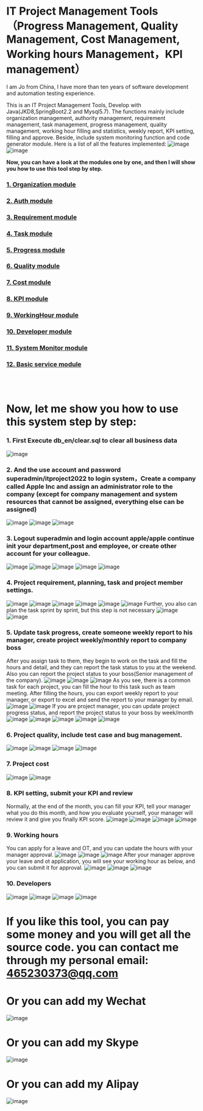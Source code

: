 # IT Project Management Tools（Progress Management, Quality Management, Cost Management, Working hours Management，KPI management）
I am Jo from China, I have more than ten years of software development and automation testing experience.

This is an IT Project Management Tools, Develop with Java(JKD8,SpringBoot2.2 and Mysql5.7). The functions mainly include organization management, authority management, requirement management, task management, progress management, quality management, working hour filling and statistics, weekly report, KPI setting, filling and approve. Beside, include system monitoring function and code generator module. Here is a list of all the features implemented:
![image](https://github.com/user-attachments/assets/ea6468b3-0db4-4e05-b168-0631d12b6c11)
![image](https://github.com/user-attachments/assets/6b13f06b-d1e2-40c2-9381-419ff1cbea3e)





<b>Now, you can have a look at the modules one by one, and then I will show you how to use this tool step by step.</b>
### <a href="https://github.com/jovic2017/itproject-management/blob/main/01.Organization.md" target="_blank">1. Organization module</a>
### <a href="https://github.com/jovic2017/itproject-management/blob/main/02.Auth.md" target="_blank">2. Auth module</a>
### <a href="https://github.com/jovic2017/itproject-management/blob/main/03.Requirement.md" target="_blank">3. Requirement module</a>
### <a href="https://github.com/jovic2017/itproject-management/blob/main/04.Task.md" target="_blank">4. Task module</a>
### <a href="https://github.com/jovic2017/itproject-management/blob/main/05.Progress.md" target="_blank">5. Progress module</a>
### <a href="https://github.com/jovic2017/itproject-management/blob/main/06.Quality.md" target="_blank">6. Quality module</a>
### <a href="https://github.com/jovic2017/itproject-management/blob/main/07.Cost.md" target="_blank">7. Cost module</a>
### <a href="https://github.com/jovic2017/itproject-management/blob/main/08.KPI.md" target="_blank">8. KPI module</a>
### <a href="https://github.com/jovic2017/itproject-management/blob/main/09.WorkingHour.md" target="_blank">9. WorkingHour module</a>
### <a href="https://github.com/jovic2017/itproject-management/blob/main/10.Developer.md" target="_blank">10. Developer module</a>
### <a href="https://github.com/jovic2017/itproject-management/blob/main/11.SystemMonitor.md" target="_blank">11. System Monitor module</a>
### <a href="https://github.com/jovic2017/itproject-management/blob/main/12.BasicService.md" target="_blank">12. Basic service module</a>



<br><br>
# <b>Now, let me show you how to use this system step by step:</b>
### 1. First Execute db_en/clear.sql to clear all business data
![image](https://github.com/user-attachments/assets/8b85343e-0590-43a6-8c5c-7d40e70295ea)

### 2. And the use account and password superadmin/itproject2022 to login system，Create a company called Apple Inc and assign an administrator role to the company (except for company management and system resources that cannot be assigned, everything else can be assigned)
![image](https://github.com/user-attachments/assets/bef9a004-e639-447e-84a5-512290d839b8)
![image](https://github.com/user-attachments/assets/ea4b46d2-fe85-4efd-a398-e55f179aa9d3)
![image](https://github.com/user-attachments/assets/20443240-e7f8-4d5e-9361-647c2e5b7d3e)


### 3. Logout superadmin and login account apple/apple  continue init your department,post and employee, or create other account for your colleague.
![image](https://github.com/user-attachments/assets/c67b952b-4fa7-40b7-91dd-95c5f6720c6e)
![image](https://github.com/user-attachments/assets/e8a12c50-dbf6-4fe5-91c6-3fc77f0b4485)
![image](https://github.com/user-attachments/assets/05bbc9ed-7112-4231-a2fd-698bea97ecb7)
![image](https://github.com/user-attachments/assets/4bff06f1-5903-47c1-8e23-63658e424da7)
![image](https://github.com/user-attachments/assets/622df554-f972-4aba-a2cd-2d60d27b2aca)


### 4. Project requirement, planning, task and project member settings.
![image](https://github.com/user-attachments/assets/59b8ad21-c3f9-4aff-b490-de9be5333f6a)
![image](https://github.com/user-attachments/assets/0a0482d1-f9dd-440c-8a59-7dcc8af7a0fd)
![image](https://github.com/user-attachments/assets/17548f63-1728-4f0b-9213-eb10977a3233)
![image](https://github.com/user-attachments/assets/7fb5b600-540f-4896-971c-25ae43d49db1)
![image](https://github.com/user-attachments/assets/f326c203-1c67-4a85-b382-c24b0a4b7c62)
![image](https://github.com/user-attachments/assets/7fd29326-0be2-4fa1-9ce7-0235f179c315)
Further, you also can plan the task sprint by sprint, but this step is not necessary
![image](https://github.com/user-attachments/assets/d15c2af3-1e00-4690-9cb1-ce8b992f4b53)
![image](https://github.com/user-attachments/assets/3182b1cf-81b8-4c5a-a3f4-2853916b7855)


### 5. Update task progress, create someone weekly report to his manager, create project weekly/monthly report to company boss
After you assign task to them, they begin to work on the task and fill the hours and detail, and they can report the task status to you at the weekend. Also you can report the project status to your boss(Senior management of the company).
![image](https://github.com/user-attachments/assets/1492709c-e5e7-4a77-9cd4-ef67646a771e)
![image](https://github.com/user-attachments/assets/b51723a4-013c-4c5a-899b-596a4af1b6ad)
![image](https://github.com/user-attachments/assets/fafb9e45-e3c5-44cb-9144-3122f1b3021c)
As you see, there is a common task for each project, you can fill the hour to this task such as team meeting. After filling the hours, you can export weekly report to your manager, or export to excel and send the report to your manager by email.
![image](https://github.com/user-attachments/assets/6474eb7c-5ecf-40dd-9f95-13e64b3a5c73)
![image](https://github.com/user-attachments/assets/77df2e0d-c520-46e9-934d-e224a5711587)
If you are project manager, you can update project progress status, and report the project status to your boss by week/month
![image](https://github.com/user-attachments/assets/1a69605b-92fd-4003-b7dc-3d7e6f47f243)
![image](https://github.com/user-attachments/assets/18e0136b-24cc-4abc-9e71-7c6a24c1d218)
![image](https://github.com/user-attachments/assets/25186e35-1ef3-40ac-81d2-ff0c1c7a17df)
![image](https://github.com/user-attachments/assets/9729a9ea-35f2-46d1-ba8b-8074c48badae)
![image](https://github.com/user-attachments/assets/0de50e16-3f9b-4b99-8aae-47556cc4e122)

### 6. Project quality, include test case and bug management.
![image](https://github.com/user-attachments/assets/d070f3e5-044a-455c-a540-7302336e1622)
![image](https://github.com/user-attachments/assets/78d8b2ce-76c6-4c32-a07e-e5587512e2d8)
![image](https://github.com/user-attachments/assets/3d961c98-f24b-47e6-a87a-44c7c174da8f)
![image](https://github.com/user-attachments/assets/ee3c06df-e980-41b4-b9b6-b5094834d260)


### 7. Project cost
![image](https://github.com/user-attachments/assets/6a0386bb-d3a4-4ec9-8964-e16370f213cb)
![image](https://github.com/user-attachments/assets/2a1db219-da13-4704-ba92-c2a01b30d50f)


### 8. KPI setting, submit your KPI and review
Normally, at the end of the month, you can fill your KPI, tell your manager what you do this month, and how you evaluate yourself, your manager will review it and give you finally KPI score.
![image](https://github.com/user-attachments/assets/e3945531-b7d9-43fe-a1f5-d51efe2cad2c)
![image](https://github.com/user-attachments/assets/907fbc3a-ce7d-45c8-b911-06557dc05e32)
![image](https://github.com/user-attachments/assets/710a5988-9c90-4fa7-a603-d0053e1b48bc)
![image](https://github.com/user-attachments/assets/d9eec971-9fe3-44d1-a975-67f9c166a332)

### 9. Working hours
You can apply for a leave and OT, and you can update the hours with your manager approval.
![image](https://github.com/user-attachments/assets/dfdaee9e-d901-4ff9-bdbb-215c3c340425)
![image](https://github.com/user-attachments/assets/ed4fc4d4-b4d7-45d1-a83d-1bb5524f4e1a)
![image](https://github.com/user-attachments/assets/56e3e2a1-700b-4c79-9b4d-49bed5cec506)
After your manager approve your leave and ot application, you will see your working hour as below, and you can submit it for approval.
![image](https://github.com/user-attachments/assets/5a30a918-35ac-4708-920a-be992db7957d)
![image](https://github.com/user-attachments/assets/7b3d2c94-0cc8-4402-8017-f0a7581a1b8a)
![image](https://github.com/user-attachments/assets/486cdc70-98e7-44cc-830f-7b848b14dce0)

### 10. Developers
![image](https://github.com/user-attachments/assets/56f3ea63-af14-481b-ad43-f8c21a158cd4)
![image](https://github.com/user-attachments/assets/29924e3c-fec8-4128-b5e5-e8e4a53dc518)
![image](https://github.com/user-attachments/assets/c8d5e9c9-c16e-46d0-9d05-38a73174cc58)
![image](https://github.com/user-attachments/assets/694f0f3d-f87e-407f-b2a6-27cd954b72ef)



# <b>If you like this tool, you can pay some money and you will get all the source code. you can contact me through my personal email: 465230373@qq.com</b>
# <b>Or you can add my Wechat</b>

![image](https://github.com/user-attachments/assets/be5f87af-e68b-4694-bd7c-c663d95a5216)

# <b>Or you can add my Skype</b>

![image](https://github.com/user-attachments/assets/6905b386-1c9e-461b-84c4-5fb166ce8311)

# <b>Or you can add my Alipay</b>

![image](https://github.com/user-attachments/assets/abb56971-c356-4a51-b44c-be8f8b441995)




